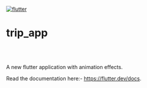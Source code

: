 <a href="https://imgbb.com/"><img src="https://i.ibb.co/rZmpPNy/flutter.png" alt="flutter" border="0" ></a>
# trip_app
<br>
<br>

A new flutter application with animation effects.

Read the documentation here:- https://flutter.dev/docs.
